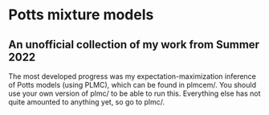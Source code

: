# Potts mixture models
## An unofficial collection of my work from Summer 2022
The most developed progress was my expectation-maximization inference of Potts models (using PLMC), which can be found in plmcem/. You should use your own version of plmc/ to be able to run this. Everything else has not quite amounted to anything yet, so go to plmc/.
